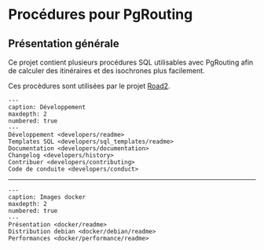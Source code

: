 # Procédures pour PgRouting

## Présentation générale 

Ce projet contient plusieurs procédures SQL utilisables avec PgRouting afin de calculer des itinéraires et des isochrones plus facilement.

Ces procèdures sont utilisées par le projet [Road2](https://github.com/IGNF/road2).


```{toctree}
---
caption: Développement
maxdepth: 2
numbered: true
---
Développement <developers/readme>
Templates SQL <developers/sql_templates/readme>
Documentation <developers/documentation>
Changelog <developers/history>
Contribuer <developers/contributing>
Code de conduite <developers/conduct>
```

----

```{toctree}
---
caption: Images docker
maxdepth: 2
numbered: true
---
Présentation <docker/readme>
Distribution debian <docker/debian/readme>
Performances <docker/performance/readme>
```
